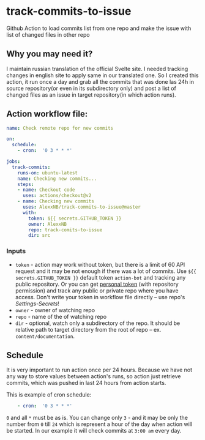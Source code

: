 # track-commits-to-issue

Github Action to load commits list from one repo and make the issue with list of changed files in other repo 

## Why you may need it?

I maintain russian translation of the official Svelte site. I needed tracking changes in english site to apply same in our translated one. So I created this action, it run once a day and grab all the commits that was done las 24h in source repository(or even in its subdirectory only) and post a list of changed files as an issue in target repository(in which action runs).

## Action workflow file:

```yml
name: Check remote repo for new commits

on:
  schedule:
    - cron:  '0 3 * * *'

jobs:
  track-commits:
    runs-on: ubuntu-latest
    name: Checking new commits...
    steps:
    - name: Checkout code
      uses: actions/checkout@v2
    - name: Checking new commits
      uses: AlexxNB/track-commits-to-issue@master
      with:
        token: ${{ secrets.GITHUB_TOKEN }}
        owner: AlexxNB
        repo: track-comits-to-issue
        dir: src
```

### Inputs

- `token` - action may work without token, but there is a limit of 60 API request and it may be not enough if there was a lot of commits. Use `${{ secrets.GITHUB_TOKEN }}` default token `action-bot` and tracking any public repository. Or you can get [personal token](https://github.com/settings/tokens) (with repository permission) and track any public or private repo where you have access. Don't write your token in workflow file directly – use repo's _Settings-Secrets_!
- `owner` - owner of watching repo
- `repo` - name of the of watching repo
- `dir` - optional, watch only a subdirectory of the repo. It should be relative path to target directory from the root of repo – ex. `content/documentation`.

## Schedule

It is very important to run action once per 24 hours. Because we have not any way to store values between action's runs, so action just retrieve commits, which was pushed in last 24 hours from action starts.

This is example of cron schedule:

```yml
    - cron:  '0 3 * * *'
```
`0` and all `*` must be as is. You can change only `3` - and it may be only the number from `0` till `24` which is represent a hour of the day when action will be started. In our example it will check commits at `3:00 am` every day.